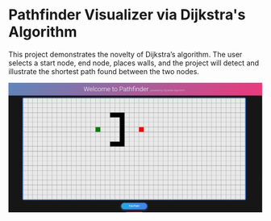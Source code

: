 # Pathfinder Visualizer via Dijkstra's Algorithm

This project demonstrates the novelty of Dijkstra’s algorithm.
The user selects a start node, end node, places walls, and the project will detect and illustrate the shortest path found between the two nodes.

<img src="/public/Pathfinder1.png">
